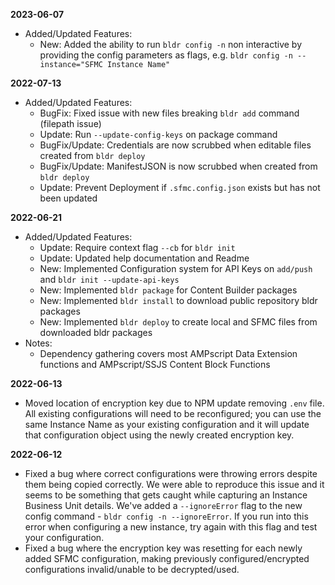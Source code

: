 **2023-06-07**

-   Added/Updated Features:
    -   New: Added the ability to run `bldr config -n` non interactive by providing the config parameters as flags, e.g. `bldr config -n --instance="SFMC Instance Name"`

**2022-07-13**

-   Added/Updated Features:
    -   BugFix: Fixed issue with new files breaking `bldr add` command (filepath issue)
    -   Update: Run `--update-config-keys` on package command
    -   BugFix/Update: Credentials are now scrubbed when editable files created from `bldr deploy`
    -   BugFix/Update: ManifestJSON is now scrubbed when created from `bldr deploy`
    -   Update: Prevent Deployment if `.sfmc.config.json` exists but has not been updated

**2022-06-21**

-   Added/Updated Features:
    -   Update: Require context flag `--cb` for `bldr init`
    -   Update: Updated help documentation and Readme
    -   New: Implemented Configuration system for API Keys on `add/push` and `bldr init --update-api-keys`
    -   New: Implemented `bldr package` for Content Builder packages
    -   New: Implemented `bldr install` to download public repository bldr packages
    -   New: Implemented `bldr deploy` to create local and SFMC files from downloaded bldr packages
-   Notes:
    -   Dependency gathering covers most AMPscript Data Extension functions and AMPscript/SSJS Content Block Functions

**2022-06-13**

-   Moved location of encryption key due to NPM update removing `.env` file. All existing configurations will need to be reconfigured; you can use the same Instance Name as your existing configuration and it will update that configuration object using the newly created encryption key.

**2022-06-12**

-   Fixed a bug where correct configurations were throwing errors despite them being copied correctly. We were able to reproduce this issue and it seems to be something that gets caught while capturing an Instance Business Unit details. We've added a `--ignoreError` flag to the new config command - `bldr config -n --ignoreError`. If you run into this error when configuring a new instance, try again with this flag and test your configuration.
-   Fixed a bug where the encryption key was resetting for each newly added SFMC configuration, making previously configured/encrypted configurations invalid/unable to be decrypted/used.
